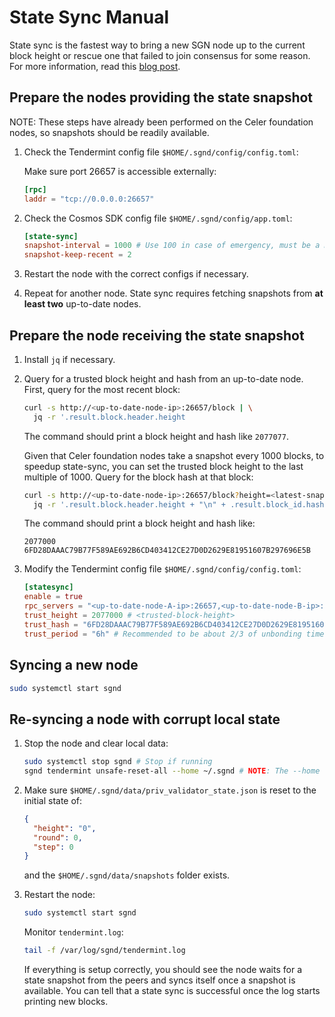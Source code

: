 # State Sync Manual

State sync is the fastest way to bring a new SGN node up to the current block height or rescue one
that failed to join consensus for some reason. For more information, read this
[blog post](https://blog.cosmos.network/cosmos-sdk-state-sync-guide-99e4cf43be2f).

## Prepare the nodes providing the state snapshot

NOTE: These steps have already been performed on the Celer foundation nodes, so snapshots should be readily available.

1. Check the Tendermint config file `$HOME/.sgnd/config/config.toml`:

    Make sure port 26657 is accessible externally:

    ```toml
    [rpc]
    laddr = "tcp://0.0.0.0:26657"
    ```

2. Check the Cosmos SDK config file `$HOME/.sgnd/config/app.toml`:

    ```toml
    [state-sync]
    snapshot-interval = 1000 # Use 100 in case of emergency, must be a multiple of 100 or pruning-keep-every if set
    snapshot-keep-recent = 2
    ```

3. Restart the node with the correct configs if necessary.

4. Repeat for another node. State sync requires fetching snapshots from **at least two** up-to-date
nodes.

## Prepare the node receiving the state snapshot

1. Install `jq` if necessary.

2. Query for a trusted block height and hash from an up-to-date node. First, query for the most recent block:

    ```sh
    curl -s http://<up-to-date-node-ip>:26657/block | \
      jq -r '.result.block.header.height
    ```

    The command should print a block height and hash like `2077077`.

    Given that Celer foundation nodes take a snapshot every 1000 blocks, to speedup state-sync, you
    can set the trusted block height to the last multiple of 1000. Query for the block hash at that
    block:

    ```sh
    curl -s http://<up-to-date-node-ip>:26657/block?height=<latest-snapshot-height> | \
      jq -r '.result.block.header.height + "\n" + .result.block_id.hash'
    ```

    The command should print a block height and hash like:

    ```
    2077000
    6FD28DAAAC79B77F589AE692B6CD403412CE27D0D2629E81951607B297696E5B
    ```

3. Modify the Tendermint config file `$HOME/.sgnd/config/config.toml`:

    ```toml
    [statesync]
    enable = true
    rpc_servers = "<up-to-date-node-A-ip>:26657,<up-to-date-node-B-ip>:26657"
    trust_height = 2077000 # <trusted-block-height>
    trust_hash = "6FD28DAAAC79B77F589AE692B6CD403412CE27D0D2629E81951607B297696E5B" # <trusted-block-hash>
    trust_period = "6h" # Recommended to be about 2/3 of unbonding time
    ```

## Syncing a new node

```sh
sudo systemctl start sgnd
```

## Re-syncing a node with corrupt local state

1. Stop the node and clear local data:

    ```sh
    sudo systemctl stop sgnd # Stop if running
    sgnd tendermint unsafe-reset-all --home ~/.sgnd # NOTE: The --home flag is mandatory for now
    ```

2. Make sure `$HOME/.sgnd/data/priv_validator_state.json` is reset to the initial state of:

    ```json
    {
      "height": "0",
      "round": 0,
      "step": 0
    }
    ```

    and the `$HOME/.sgnd/data/snapshots` folder exists.

3. Restart the node:

    ```sh
    sudo systemctl start sgnd
    ```

    Monitor `tendermint.log`:

    ```sh
    tail -f /var/log/sgnd/tendermint.log
    ```

    If everything is setup correctly, you should see the node waits for a state snapshot from the peers
    and syncs itself once a snapshot is available. You can tell that a state sync is successful once the
    log starts printing new blocks.
